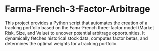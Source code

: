 # Farma-French-3-Factor-Arbitrage
This project provides a Python script that automates the creation of a tracking portfolio based on the Fama-French three-factor model (Market Risk, Size, and Value) to uncover potential arbitrage opportunities. It dynamically fetches historical stock data, computes factor betas, and determines the optimal weights for a tracking portfolio.
